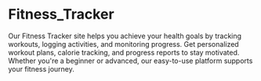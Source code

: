 # Fitness_Tracker
 Our Fitness Tracker site helps you achieve your health goals by tracking workouts, logging activities, and monitoring progress. Get personalized workout plans, calorie tracking, and progress reports to stay motivated. Whether you're a beginner or advanced, our easy-to-use platform supports your fitness journey.
